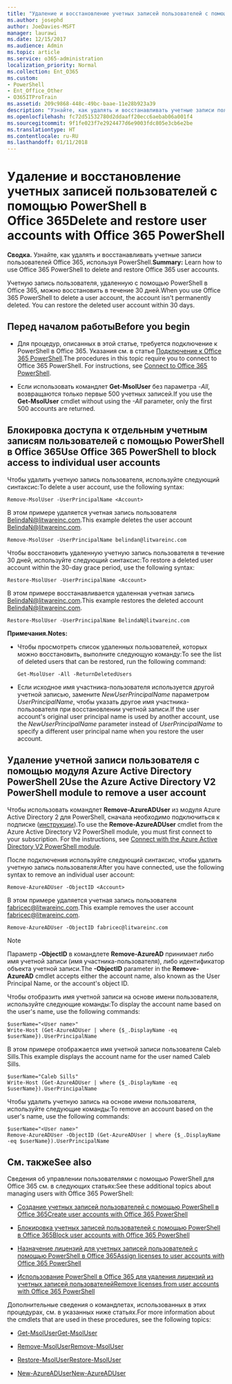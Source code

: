 ```yaml
---
title: "Удаление и восстановление учетных записей пользователей с помощью PowerShell в Office 365"
ms.author: josephd
author: JoeDavies-MSFT
manager: laurawi
ms.date: 12/15/2017
ms.audience: Admin
ms.topic: article
ms.service: o365-administration
localization_priority: Normal
ms.collection: Ent_O365
ms.custom:
- PowerShell
- Ent_Office_Other
- O365ITProTrain
ms.assetid: 209c9868-448c-49bc-baae-11e28b923a39
description: "Узнайте, как удалять и восстанавливать учетные записи пользователей Office 365, используя PowerShell."
ms.openlocfilehash: fc72d51532780d2ddaaff20ecc6aebab06a001f4
ms.sourcegitcommit: 9f1fe023f7e2924477d6e9003fdc805e3cb6e2be
ms.translationtype: HT
ms.contentlocale: ru-RU
ms.lasthandoff: 01/11/2018
---
```

# <a name="delete-and-restore-user-accounts-with-office-365-powershell"></a><span data-ttu-id="18312-103">Удаление и восстановление учетных записей пользователей с помощью PowerShell в Office 365</span><span class="sxs-lookup"><span data-stu-id="18312-103">Delete and restore user accounts with Office 365 PowerShell</span></span>

<span data-ttu-id="18312-104">**Сводка.** Узнайте, как удалять и восстанавливать учетные записи пользователей Office 365, используя PowerShell.</span><span class="sxs-lookup"><span data-stu-id="18312-104">**Summary:**  Learn how to use Office 365 PowerShell to delete and restore Office 365 user accounts.</span></span>
  
<span data-ttu-id="18312-p101">Учетную запись пользователя, удаленную с помощью PowerShell в Office 365, можно восстановить в течение 30 дней.</span><span class="sxs-lookup"><span data-stu-id="18312-p101">When you use Office 365 PowerShell to delete a user account, the account isn't permanently deleted. You can restore the deleted user account within 30 days.</span></span>
  
## <a name="before-you-begin"></a><span data-ttu-id="18312-107">Перед началом работы</span><span class="sxs-lookup"><span data-stu-id="18312-107">Before you begin</span></span>

- <span data-ttu-id="18312-p102">Для процедур, описанных в этой статье, требуется подключение к PowerShell в Office 365. Указания см. в статье [Подключение к Office 365 PowerShell](connect-to-office-365-powershell.md).</span><span class="sxs-lookup"><span data-stu-id="18312-p102">The procedures in this topic require you to connect to Office 365 PowerShell. For instructions, see [Connect to Office 365 PowerShell](connect-to-office-365-powershell.md).</span></span>
    
- <span data-ttu-id="18312-110">Если использовать командлет **Get-MsolUser** без параметра _-All_, возвращаются только первые 500 учетных записей.</span><span class="sxs-lookup"><span data-stu-id="18312-110">If you use the **Get-MsolUser** cmdlet without using the _-All_ parameter, only the first 500 accounts are returned.</span></span>
    
## <a name="use-office-365-powershell-to-block-access-to-individual-user-accounts"></a><span data-ttu-id="18312-111">Блокировка доступа к отдельным учетным записям пользователей с помощью PowerShell в Office 365</span><span class="sxs-lookup"><span data-stu-id="18312-111">Use Office 365 PowerShell to block access to individual user accounts</span></span>
<span data-ttu-id="18312-112"><a name="ShortVersion"> </a></span><span class="sxs-lookup"><span data-stu-id="18312-112"><a name="ShortVersion"> </a></span></span>

<span data-ttu-id="18312-113">Чтобы удалить учетную запись пользователя, используйте следующий синтаксис:</span><span class="sxs-lookup"><span data-stu-id="18312-113">To delete a user account, use the following syntax:</span></span>
  
```
Remove-MsolUser -UserPrincipalName <Account>
```

<span data-ttu-id="18312-114">В этом примере удаляется учетная запись пользователя BelindaN@litwareinc.com.</span><span class="sxs-lookup"><span data-stu-id="18312-114">This example deletes the user account BelindaN@litwareinc.com.</span></span>
  
```
Remove-MsolUser -UserPrincipalName belindan@litwareinc.com
```

<span data-ttu-id="18312-115">Чтобы восстановить удаленную учетную запись пользователя в течение 30 дней, используйте следующий синтаксис:</span><span class="sxs-lookup"><span data-stu-id="18312-115">To restore a deleted user account within the 30-day grace period, use the following syntax:</span></span>
  
```
Restore-MsolUser -UserPrincipalName <Account>
```

<span data-ttu-id="18312-116">В этом примере восстанавливается удаленная учетная запись BelindaN@litwareinc.com.</span><span class="sxs-lookup"><span data-stu-id="18312-116">This example restores the deleted account BelindaN@litwareinc.com.</span></span>
  
```
Restore-MsolUser -UserPrincipalName BelindaN@litwareinc.com
```

 <span data-ttu-id="18312-117">**Примечания.**</span><span class="sxs-lookup"><span data-stu-id="18312-117">**Notes:**</span></span>
  
- <span data-ttu-id="18312-118">Чтобы просмотреть список удаленных пользователей, которых можно восстановить, выполните следующую команду:</span><span class="sxs-lookup"><span data-stu-id="18312-118">To see the list of deleted users that can be restored, run the following command:</span></span>
    
  ```
  Get-MsolUser -All -ReturnDeletedUsers
  ```

- <span data-ttu-id="18312-119">Если исходное имя участника-пользователя используется другой учетной записью, замените  _NewUserPrincipalName_ параметром _UserPrincipalName_, чтобы указать другое имя участника-пользователя при восстановлении учетной записи.</span><span class="sxs-lookup"><span data-stu-id="18312-119">If the user account's original user principal name is used by another account, use the  _NewUserPrincipalName_ parameter instead of _UserPrincipalName_ to specify a different user principal name when you restore the user account.</span></span>
    
## <a name="use-the-azure-active-directory-v2-powershell-module-to-remove-a-user-account"></a><span data-ttu-id="18312-120">Удаление учетной записи пользователя с помощью модуля Azure Active Directory PowerShell 2</span><span class="sxs-lookup"><span data-stu-id="18312-120">Use the Azure Active Directory V2 PowerShell module to remove a user account</span></span>
<span data-ttu-id="18312-121"><a name="ShortVersion"> </a></span><span class="sxs-lookup"><span data-stu-id="18312-121"><a name="ShortVersion"> </a></span></span>

<span data-ttu-id="18312-p103">Чтобы использовать командлет **Remove-AzureADUser** из модуля Azure Active Directory 2 для PowerShell, сначала необходимо подключиться к подписке ([инструкции](https://go.microsoft.com/fwlink/?linkid=842218)).</span><span class="sxs-lookup"><span data-stu-id="18312-p103">To use the **Remove-AzureADUser** cmdlet from the Azure Active Directory V2 PowerShell module, you must first connect to your subscription. For the instructions, see [Connect with the Azure Active Directory V2 PowerShell module](https://go.microsoft.com/fwlink/?linkid=842218).</span></span>
  
<span data-ttu-id="18312-124">После подключения используйте следующий синтаксис, чтобы удалить учетную запись пользователя:</span><span class="sxs-lookup"><span data-stu-id="18312-124">After you have connected, use the following syntax to remove an individual user account:</span></span>
  
```
Remove-AzureADUser -ObjectID <Account>
```

<span data-ttu-id="18312-125">В этом примере удаляется учетная запись пользователя fabricec@litwareinc.com.</span><span class="sxs-lookup"><span data-stu-id="18312-125">This example removes the user account fabricec@litwareinc.com.</span></span>
  
```
Remove-AzureADUser -ObjectID fabricec@litwareinc.com
```

> [!NOTE]
> <span data-ttu-id="18312-126">Параметр **-ObjectID** в командлете **Remove-AzureAD** принимает либо имя учетной записи (имя участника-пользователя), либо идентификатор объекта учетной записи.</span><span class="sxs-lookup"><span data-stu-id="18312-126">The **-ObjectID** parameter in the **Remove-AzureAD** cmdlet accepts either the account name, also known as the User Principal Name, or the account's object ID.</span></span>
  
<span data-ttu-id="18312-127">Чтобы отобразить имя учетной записи на основе имени пользователя, используйте следующие команды:</span><span class="sxs-lookup"><span data-stu-id="18312-127">To display the account name based on the user's name, use the following commands:</span></span>
  
```
$userName="<User name>"
Write-Host (Get-AzureADUser | where {$_.DisplayName -eq $userName}).UserPrincipalName
```

<span data-ttu-id="18312-128">В этом примере отображается имя учетной записи пользователя Caleb Sills.</span><span class="sxs-lookup"><span data-stu-id="18312-128">This example displays the account name for the user named Caleb Sills.</span></span>
  
```
$userName="Caleb Sills"
Write-Host (Get-AzureADUser | where {$_.DisplayName -eq $userName}).UserPrincipalName
```

<span data-ttu-id="18312-129">Чтобы удалить учетную запись на основе имени пользователя, используйте следующие команды:</span><span class="sxs-lookup"><span data-stu-id="18312-129">To remove an account based on the user's name, use the following commands:</span></span>
  
```
$userName="<User name>"
Remove-AzureADUser -ObjectID (Get-AzureADUser | where {$_.DisplayName -eq $userName}).UserPrincipalName
```

## <a name="see-also"></a><span data-ttu-id="18312-130">См. также</span><span class="sxs-lookup"><span data-stu-id="18312-130">See also</span></span>
<span data-ttu-id="18312-131"><a name="SeeAlso"> </a></span><span class="sxs-lookup"><span data-stu-id="18312-131"><a name="SeeAlso"> </a></span></span>

<span data-ttu-id="18312-132">Сведения об управлении пользователями с помощью PowerShell для Office 365 см. в следующих статьях:</span><span class="sxs-lookup"><span data-stu-id="18312-132">See these additional topics about managing users with Office 365 PowerShell:</span></span>
  
- [<span data-ttu-id="18312-133">Создание учетных записей пользователей с помощью PowerShell в Office 365</span><span class="sxs-lookup"><span data-stu-id="18312-133">Create user accounts with Office 365 PowerShell</span></span>](create-user-accounts-with-office-365-powershell.md)
    
- [<span data-ttu-id="18312-134">Блокировка учетных записей пользователей с помощью PowerShell в Office 365</span><span class="sxs-lookup"><span data-stu-id="18312-134">Block user accounts with Office 365 PowerShell</span></span>](block-user-accounts-with-office-365-powershell.md)
    
- [<span data-ttu-id="18312-135">Назначение лицензий для учетных записей пользователей с помощью PowerShell в Office 365</span><span class="sxs-lookup"><span data-stu-id="18312-135">Assign licenses to user accounts with Office 365 PowerShell</span></span>](assign-licenses-to-user-accounts-with-office-365-powershell.md)
    
- [<span data-ttu-id="18312-136">Использование PowerShell в Office 365 для удаления лицензий из учетных записей пользователей</span><span class="sxs-lookup"><span data-stu-id="18312-136">Remove licenses from user accounts with Office 365 PowerShell</span></span>](remove-licenses-from-user-accounts-with-office-365-powershell.md)
    
<span data-ttu-id="18312-137">Дополнительные сведения о командлетах, использованных в этих процедурах, см. в указанных ниже статьях.</span><span class="sxs-lookup"><span data-stu-id="18312-137">For more information about the cmdlets that are used in these procedures, see the following topics:</span></span>
  
- [<span data-ttu-id="18312-138">Get-MsolUser</span><span class="sxs-lookup"><span data-stu-id="18312-138">Get-MsolUser</span></span>](https://go.microsoft.com/fwlink/p/?LinkId=691543)
    
- [<span data-ttu-id="18312-139">Remove-MsolUser</span><span class="sxs-lookup"><span data-stu-id="18312-139">Remove-MsolUser</span></span>](https://go.microsoft.com/fwlink/p/?LinkId=691636)
    
- [<span data-ttu-id="18312-140">Restore-MsolUser</span><span class="sxs-lookup"><span data-stu-id="18312-140">Restore-MsolUser</span></span>](https://go.microsoft.com/fwlink/p/?LinkId=691637)
    
- [<span data-ttu-id="18312-141">New-AzureADUser</span><span class="sxs-lookup"><span data-stu-id="18312-141">New-AzureADUser</span></span>](https://docs.microsoft.com/powershell/module/azuread/new-azureaduser?view=azureadps-2.0)
    

